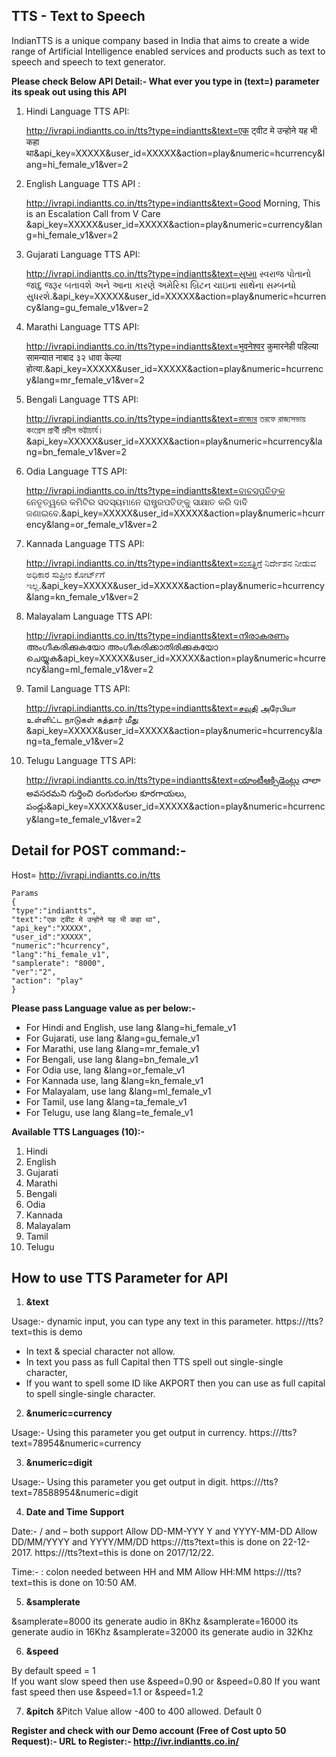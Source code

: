 
## TTS - Text to Speech

IndianTTS is a unique company based in India that aims to create a wide range of Artificial Intelligence enabled services and products such as text to speech and speech to text generator.

**Please check Below API Detail:-
What ever you type in (text=)  parameter its speak out using this API**

1. Hindi Language TTS API: 

    http://ivrapi.indiantts.co.in/tts?type=indiantts&text=एक ट्वीट मे उन्होने यह भी कहा था&api_key=XXXXX&user_id=XXXXX&action=play&numeric=hcurrency&lang=hi_female_v1&ver=2

2. English Language TTS API :  

    http://ivrapi.indiantts.co.in/tts?type=indiantts&text=Good Morning, This is an Escalation Call from V Care &api_key=XXXXX&user_id=XXXXX&action=play&numeric=currency&lang=hi_female_v1&ver=2

3. Gujarati Language TTS API:  

    http://ivrapi.indiantts.co.in/tts?type=indiantts&text=સુષ્મા સ્વરાજ પોતાનો જાદુ જરૂર બતાવશે અને આના કારણે અમેરિકા બ્રિટન ચાઇના સાથેના સમ્બન્ધો સુધરશે.&api_key=XXXXX&user_id=XXXXX&action=play&numeric=hcurrency&lang=gu_female_v1&ver=2

4. Marathi Language TTS API:  

    http://ivrapi.indiantts.co.in/tts?type=indiantts&text=भुवनेश्वर कुमारनेही पहिल्या सामन्यात नाबाद ३२ धावा केल्या होत्या.&api_key=XXXXX&user_id=XXXXX&action=play&numeric=hcurrency&lang=mr_female_v1&ver=2

5. Bengali Language TTS API:  

    http://ivrapi.indiantts.co.in/tts?type=indiantts&text=রাজ্যের তরফে রাজ্যসভায় কংগ্রেস প্রার্থী প্রদীপ ভট্টাচার্য।&api_key=XXXXX&user_id=XXXXX&action=play&numeric=hcurrency&lang=bn_female_v1&ver=2

6. Odia Language TTS API:  

    http://ivrapi.indiantts.co.in/tts?type=indiantts&text=ବାଚସ୍ପତିଙ୍କ ନେତୃତ୍ୱରେ କମିଟିର ସଦସ୍ୟମାନେ ରାଷ୍ଟ୍ରପତିଙ୍କୁ ସାକ୍ଷାତ କରି ଦାବି ଜଣାଇବେ.&api_key=XXXXX&user_id=XXXXX&action=play&numeric=hcurrency&lang=or_female_v1&ver=2

7. Kannada Language TTS API:  

    http://ivrapi.indiantts.co.in/tts?type=indiantts&text=ಸಂಸತ್ತಿಗೆ ನಿರ್ದೇಶನ ನೀಡುವ ಅಧಿಕಾರ ಸುಪ್ರೀಂ ಕೋರ್ಟ್‌ಗೆ ಇಲ್ಲ.&api_key=XXXXX&user_id=XXXXX&action=play&numeric=hcurrency&lang=kn_female_v1&ver=2

8. Malayalam Language TTS API:  

    http://ivrapi.indiantts.co.in/tts?type=indiantts&text=നിരാകരണം അംഗീകരിക്കുകയോ അംഗീകരിക്കാതിരിക്കുകയോ ചെയ്യുക&api_key=XXXXX&user_id=XXXXX&action=play&numeric=hcurrency&lang=ml_female_v1&ver=2

9. Tamil Language TTS API:  

    http://ivrapi.indiantts.co.in/tts?type=indiantts&text=சவுதி அரேபியா உள்ளிட்ட நாடுகள் கத்தார் மீது &api_key=XXXXX&user_id=XXXXX&action=play&numeric=hcurrency&lang=ta_female_v1&ver=2

10. Telugu Language TTS API:  

    http://ivrapi.indiantts.co.in/tts?type=indiantts&text=యాంటీఆక్సిడెంట్లు చాలా అవసరమని గుర్తించి రంగురంగుల కూరగాయలు, పండ్లు&api_key=XXXXX&user_id=XXXXX&action=play&numeric=hcurrency&lang=te_female_v1&ver=2

## Detail for POST command:-

Host= http://ivrapi.indiantts.co.in/tts

```
Params
{
"type":"indiantts",
"text":"एक ट्वीट मे उन्होने यह भी कहा था",
"api_key":"XXXXX",
"user_id":"XXXXX",
"numeric":"hcurrency",
"lang":"hi_female_v1",
"samplerate": "8000",
"ver":"2",
"action": "play"
}
```
**Please pass Language value as per below:-**
* For Hindi and English, use lang  &lang=hi_female_v1
* For Gujarati, use lang   &lang=gu_female_v1
* For Marathi, use lang   &lang=mr_female_v1
* For Bengali, use lang   &lang=bn_female_v1
* For Odia use, lang   &lang=or_female_v1
* For Kannada use, lang   &lang=kn_female_v1
* For Malayalam, use lang   &lang=ml_female_v1
* For Tamil, use lang   &lang=ta_female_v1
* For Telugu, use lang   &lang=te_female_v1

**Available TTS Languages (10):-**

1. Hindi
2. English
3. Gujarati
4. Marathi
5. Bengali
6. Odia
7. Kannada
8. Malayalam
9. Tamil
10. Telugu

## How to use TTS Parameter for API

1. **&text**
   
Usage:- dynamic input,  you can type any text in this parameter.
https://<Your Server IP>/tts?text=this is demo
- In text & special character not allow. 
- In text you pass as full Capital then TTS spell out single-single character,
- If you want to spell some ID like  AKPORT  then you can use as full capital to spell single-single character.

2. **&numeric=currency**
   
Usage:- Using this parameter you get output in currency.
https://<Your Server IP>/tts?text=78954&numeric=currency

3. **&numeric=digit**
   
Usage:- Using this parameter you get output in digit.
https://<Your Server IP>/tts?text=78588954&numeric=digit

4. **Date and Time Support**

Date:-  / and – both support
Allow  DD-MM-YYY Y    and  YYYY-MM-DD
Allow  DD/MM/YYYY and YYYY/MM/DD
https://<Your Server IP>/tts?text=this is done on 22-12-2017.
https://<Your Server IP>/tts?text=this is done on 2017/12/22.

Time:-   : colon needed between HH and MM
Allow HH:MM
 https://<Your Server IP>/tts?text=this is done on 10:50 AM.

5. **&samplerate**
   
&samplerate=8000     its generate audio in 8Khz
&samplerate=16000   its generate audio in 16Khz
&samplerate=32000   its generate audio in 32Khz

6. **&speed**

By default speed = 1  
If you want slow speed then use &speed=0.90  or &speed=0.80
If you want fast speed then use &speed=1.1  or &speed=1.2

7. **&pitch**
&Pitch Value allow -400 to 400 allowed. Default 0    


**Register and check with our Demo account (Free of Cost upto 50 Request):-
URL to Register:-  http://ivr.indiantts.co.in/**



